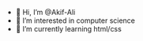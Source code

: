 - 👋 Hi, I’m @Akif-Ali
- 👀 I’m interested in computer science
- 🌱 I’m currently learning html/css
  


<!---
Akif-Ali/Akif-Ali is a ✨ special ✨ repository because its `README.md` (this file) appears on your GitHub profile.
You can click the Preview link to take a look at your changes.
--->
